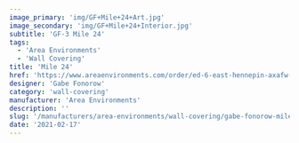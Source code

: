 ```yaml
---
image_primary: 'img/GF+Mile+24+Art.jpg'
image_secondary: 'img/GF+Mile+24+Interior.jpg'
subtitle: 'GF-3 Mile 24'
tags:
  - 'Area Environments'
  - 'Wall Covering'
title: 'Mile 24'
href: 'https://www.areaenvironments.com/order/ed-6-east-hennepin-axafw-lxan5-6l2by'
designer: 'Gabe Fonorow'
category: 'wall-covering'
manufacturer: 'Area Environments'
description: ''
slug: '/manufacturers/area-environments/wall-covering/gabe-fonorow-mile-24'
date: '2021-02-17'
---
```

